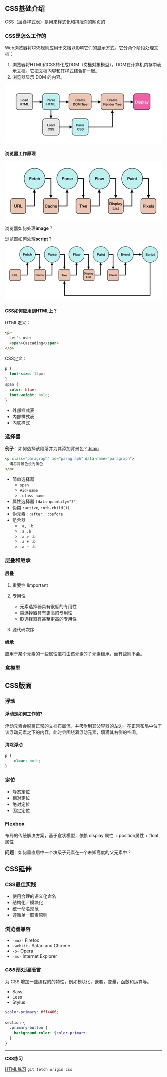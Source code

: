## CSS基础介绍
CSS（层叠样式表）是用来样式化和排版你的网页的

### CSS是怎么工作的
Web浏览器将CSS规则应用于文档以影响它们的显示方式。它分两个阶段处理文档：
1. 浏览器将HTML和CSS转化成DOM（文档对象模型）。DOM在计算机内存中表示文档。它把文档内容和其样式结合在一起。
2. 浏览器显示 DOM 的内容。

![CSS工作机制](/images/css-rendering.jpg)

#### 浏览器工作原理
![浏览器工作原理](/images/browser-parsing-engine.jpg)

浏览器如何处理**image**？

浏览器如何处理**script**？
![浏览器处理脚本工作原理](/images/scripted-browser-parsing-engine.jpg)

#### CSS如何应用到HTML上？
HTML定义：
```html
<p>
  Let's use:
  <span>Cascading</span>
</p>
```
CSS定义：
```css
p {
  font-size: 14px;
}
span {
  color: blue;
  font-weight: bold;
}
```

- 外部样式表
- 内部样式表
- 内联样式

### 选择器
**例子**：如何选择该段落并为其添加背景色？[Jsbin](http://jsbin.com/kocaxenega/edit)
```html
<p class="paragraph" id="paragraph" data-name="paragraph">
  请将背景色设为黄色
</p>
```

- 简单选择器
    - `span`
    - `#id-name`
    - `.class-name`
- 属性选择器 `[data-quantity="3"]`
- 伪类 `:active`, `:nth-child(1)`
- 伪元素 `::after`, `::before`
- 组合器 
    - `.a, .b`
    - `.a .b`
    - `.a > .b`
    - `.a + .b`
    - `.a ~ .b`

### 层叠和继承
#### 层叠
1. 重要性 !important
2. 专用性
    
    - 元素选择器具有很低的专用性
    - 类选择器具有更高的专用性
    - ID选择器有甚至更高的专用性
3. 源代码次序

#### 继承
应用于某个元素的一些属性值将由该元素的子元素继承，而有些则不会。

### 盒模型

## CSS版面

### 浮动
#### 浮动是如何工作的?
浮动元素会脱离正常的文档布局流，并吸附到其父容器的左边。在正常布局中位于该浮动元素之下的内容，此时会围绕着浮动元素，填满其右侧的空间。

#### 清除浮动
```css
p {
    clear: both;
}
```

### 定位
- 静态定位
- 相对定位
- 绝对定位
- 固定定位

### Flexbox
布局的传统解决方案，基于盒状模型，依赖 display 属性 + position属性 + float属性

**问题**：如何垂直居中一个块级子元素在一个未知高度的父元素中？

## CSS延伸

### CSS最佳实践
- 使用合理的语义化命名
- 结构化／模块化
- 统一命名规范
- 遵循单一职责原则

### 浏览器兼容
- `-moz-` Firefox 
- `-webkit-` Safari and Chrome
- `-o-` Opera
- `-ms-` Internet Explorer

### CSS预处理语言
为 CSS 增加一些编程的的特性，例如模块化，嵌套，变量，函数和运算等。
- Sass
- Less
- Stylus

```scss
$color-primary: #ff4466;

section {
  .primary-button {
    background-color: $color-primary;
  } 
}
```

---------

**CSS练习**

[HTML练习](https://github.com/2018-grad-training/tw-resume-htmlcss-base)
`git fetch origin css`